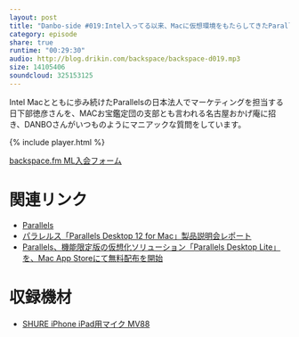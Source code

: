 ```yaml
---
layout: post
title: "Danbo-side #019:Intel入ってる以来、Macに仮想環境をもたらしてきたParallelsの細かなあれこれ"
category: episode
share: true
runtime: "00:29:30"
audio: http://blog.drikin.com/backspace/backspace-d019.mp3
size: 14105406
soundcloud: 325153125
---
```


Intel Macとともに歩み続けたParallelsの日本法人でマーケティングを担当する日下部徳彦さんを、MACお宝鑑定団の支部とも言われる名古屋おかげ庵に招き、DANBOさんがいつものようにマニアックな質問をしています。

{% include player.html %}

[backspace.fm ML入会フォーム](http://backspace.us11.list-manage.com/subscribe?u=09c933bd3997c1d16dbed156a&id=84b6529b91)

# 関連リンク

* [Parallels](http://www.parallels.com/jp/)
* [パラレルス「Parallels Desktop 12 for Mac」製品説明会レポート](http://www.macotakara.jp/blog/report/entry-30541.html)
* [Parallels、機能限定版の仮想化ソリューション「Parallels Desktop Lite」を、Mac App Storeにて無料配布を開始](http://www.macotakara.jp/blog/category-56/entry-32042.html)

# 収録機材

* [SHURE iPhone iPad用マイク MV88](http://amzn.to/1UpQQIG)
